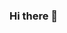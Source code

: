 ### Hi there 👋

<!--
**nowayXu/nowayXu** is a ✨ _special_ ✨ repository because its `README.md` (this file) appears on your GitHub profile.

Here are some ideas to get you started:

- 🔭 I’m currently working on ...China
- 🌱 I’m currently learning ...  C++ &&  QT &&  单片机 
- 👯 I’m looking to collaborate on ...
- 🤔 I’m looking for help with ...
- 💬 Ask me about ...
- 📫 How to reach me: ...1595154875@qq.com
- 😄 Pronouns: ...
- ⚡ Fun fact: ...
-->
